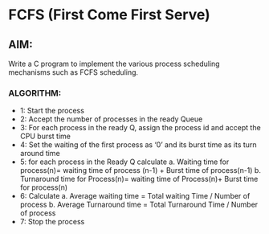 # FCFS (First Come First Serve)

## AIM:
Write a C program to implement the various process scheduling mechanisms such as FCFS
scheduling.

### ALGORITHM:
- 1: Start the process
- 2: Accept the number of processes in the ready Queue
- 3: For each process in the ready Q, assign the process id and accept the CPU burst time
- 4: Set the waiting of the first process as ‘0’ and its burst time as its turn around time
- 5: for each process in the Ready Q calculate
   a. Waiting time for process(n)= waiting time of process (n-1) + Burst time of process(n-1)
   b. Turnaround time for Process(n)= waiting time of Process(n)+ Burst time for process(n)
- 6: Calculate
   a. Average waiting time = Total waiting Time / Number of process
   b. Average Turnaround time = Total Turnaround Time / Number of process
- 7: Stop the process

